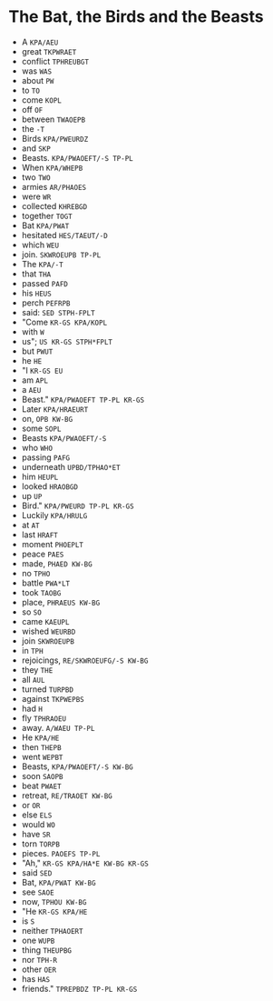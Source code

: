 # The Bat, the Birds and the Beasts

* A `KPA/AEU`
* great `TKPWRAET`
* conflict `TPHREUBGT`
* was `WAS`
* about `PW`
* to `TO`
* come `KOPL`
* off `OF`
* between `TWAOEPB`
* the `-T`
* Birds `KPA/PWEURDZ`
* and `SKP`
* Beasts. `KPA/PWAOEFT/-S TP-PL`
* When `KPA/WHEPB`
* two `TWO`
* armies `AR/PHAOES`
* were `WR`
* collected `KHREBGD`
* together `TOGT`
* Bat `KPA/PWAT`
* hesitated `HES/TAEUT/-D`
* which `WEU`
* join. `SKWROEUPB TP-PL`
* The `KPA/-T`
* that `THA`
* passed `PAFD`
* his `HEUS`
* perch `PEFRPB`
* said: `SED STPH-FPLT`
* "Come `KR-GS KPA/KOPL`
* with `W`
* us"; `US KR-GS STPH*FPLT`
* but `PWUT`
* he `HE`
* "I `KR-GS EU`
* am `APL`
* a `AEU`
* Beast." `KPA/PWAOEFT TP-PL KR-GS`
* Later `KPA/HRAEURT`
* on, `OPB KW-BG`
* some `SOPL`
* Beasts `KPA/PWAOEFT/-S`
* who `WHO`
* passing `PAFG`
* underneath `UPBD/TPHAO*ET`
* him `HEUPL`
* looked `HRAOBGD`
* up `UP`
* Bird." `KPA/PWEURD TP-PL KR-GS`
* Luckily `KPA/HRULG`
* at `AT`
* last `HRAFT`
* moment `PHOEPLT`
* peace `PAES`
* made, `PHAED KW-BG`
* no `TPHO`
* battle `PWA*LT`
* took `TAOBG`
* place, `PHRAEUS KW-BG`
* so `SO`
* came `KAEUPL`
* wished `WEURBD`
* join `SKWROEUPB`
* in `TPH`
* rejoicings, `RE/SKWROEUFG/-S KW-BG`
* they `THE`
* all `AUL`
* turned `TURPBD`
* against `TKPWEPBS`
* had `H`
* fly `TPHRAOEU`
* away. `A/WAEU TP-PL`
* He `KPA/HE`
* then `THEPB`
* went `WEPBT`
* Beasts, `KPA/PWAOEFT/-S KW-BG`
* soon `SAOPB`
* beat `PWAET`
* retreat, `RE/TRAOET KW-BG`
* or `OR`
* else `ELS`
* would `WO`
* have `SR`
* torn `TORPB`
* pieces. `PAOEFS TP-PL`
* "Ah," `KR-GS KPA/HA*E KW-BG KR-GS`
* said `SED`
* Bat, `KPA/PWAT KW-BG`
* see `SAOE`
* now, `TPHOU KW-BG`
* "He `KR-GS KPA/HE`
* is `S`
* neither `TPHAOERT`
* one `WUPB`
* thing `THEUPBG`
* nor `TPH-R`
* other `OER`
* has `HAS`
* friends." `TPREPBDZ TP-PL KR-GS`
